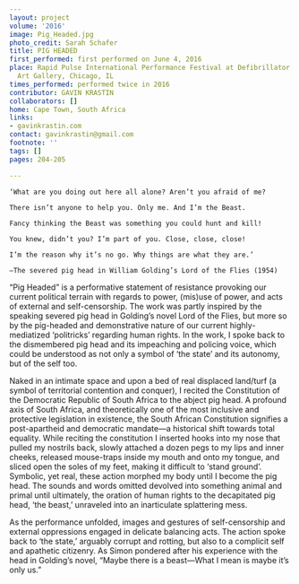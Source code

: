 ```yaml
---
layout: project
volume: '2016'
image: Pig_Headed.jpg
photo_credit: Sarah Schafer
title: PIG HEADED
first_performed: first performed on June 4, 2016
place: Rapid Pulse International Performance Festival at Defibrillator Performance
  Art Gallery, Chicago, IL
times_performed: performed twice in 2016
contributor: GAVIN KRASTIN
collaborators: []
home: Cape Town, South Africa
links:
- gavinkrastin.com
contact: gavinkrastin@gmail.com
footnote: ''
tags: []
pages: 204-205

---
```


	‘What are you doing out here all alone? Aren’t you afraid of me?

	There isn’t anyone to help you. Only me. And I’m the Beast.

	Fancy thinking the Beast was something you could hunt and kill!

	You knew, didn’t you? I’m part of you. Close, close, close!

	I’m the reason why it’s no go. Why things are what they are.’

	—The severed pig head in William Golding’s Lord of the Flies (1954)

“Pig Headed” is a performative statement of resistance provoking our current political terrain with regards to power, (mis)use of power, and acts of external and self-censorship. The work was partly inspired by the speaking severed pig head in Golding’s novel Lord of the Flies, but more so by the pig-headed and demonstrative nature of our current highly-mediatized ‘politricks’ regarding human rights. In the work, I spoke back to the dismembered pig head and its impeaching and policing voice, which could be understood as not only a symbol of ‘the state’ and its autonomy, but of the self too.

Naked in an intimate space and upon a bed of real displaced land/turf (a symbol of territorial contention and conquer), I recited the Constitution of the Democratic Republic of South Africa to the abject pig head. A profound axis of South Africa, and theoretically one of the most inclusive and protective legislation in existence, the South African Constitution signifies a post-apartheid and democratic mandate—a historical shift towards total equality. While reciting the constitution I inserted hooks into my nose that pulled my nostrils back, slowly attached a dozen pegs to my lips and inner cheeks, released mouse-traps inside my mouth and onto my tongue, and sliced open the soles of my feet, making it difficult to ‘stand ground’. Symbolic, yet real, these action morphed my body until I become the pig head. The sounds and words omitted devolved into something animal and primal until ultimately, the oration of human rights to the decapitated pig head, ‘the beast,’ unraveled into an inarticulate splattering mess.

As the performance unfolded, images and gestures of self-censorship and external oppressions engaged in delicate balancing acts. The action spoke back to ‘the state,’ arguably corrupt and rotting, but also to a complicit self and apathetic citizenry. As Simon pondered after his experience with the head in Golding’s novel, “Maybe there is a beast—What I mean is maybe it’s only us.”

